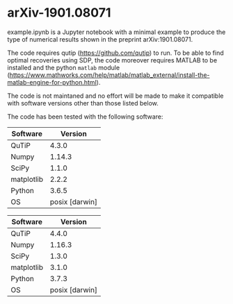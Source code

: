 # arXiv-1901.08071

example.ipynb is a Jupyter notebook with a minimal example to produce the type of numerical results shown in the preprint arXiv:1901.08071.

The code requires qutip (https://github.com/qutip) to run. To be able to find optimal recoveries using SDP, the code moreover requires MATLAB to be installed and the python `matlab` module (https://www.mathworks.com/help/matlab/matlab_external/install-the-matlab-engine-for-python.html).

The code is not maintaned and no effort will be made to make it compatible with software versions other than those listed below.

The code has been tested with the following software:

| Software   | Version        |
|------------|----------------|
| QuTiP      | 4.3.0          |
| Numpy      | 1.14.3         |
| SciPy      | 1.1.0          |
| matplotlib | 2.2.2          |
| Python     | 3.6.5          |
| OS         | posix [darwin] |


| Software   | Version        |
|------------|----------------|
| QuTiP      | 4.4.0          |
| Numpy      | 1.16.3         |
| SciPy      | 1.3.0          |
| matplotlib | 3.1.0          |
| Python     | 3.7.3          |
| OS         | posix [darwin] |